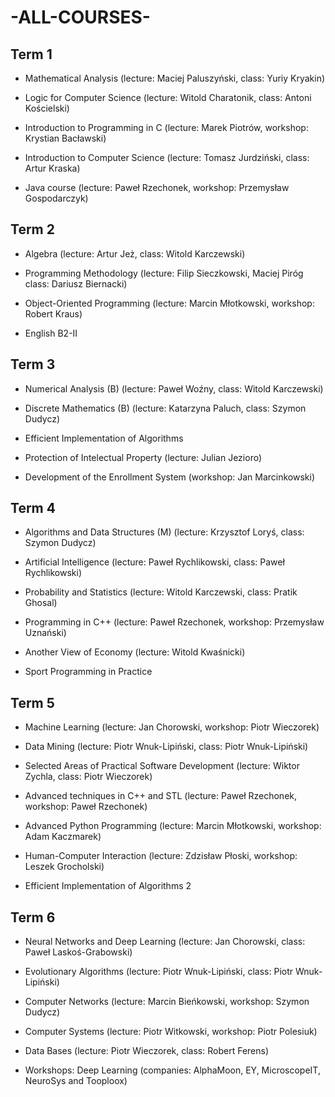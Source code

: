 # -ALL-COURSES-


## Term 1

  * Mathematical Analysis (lecture: Maciej Paluszyński, class: Yuriy Kryakin)

  * Logic for Computer Science (lecture: Witold Charatonik, class: Antoni Kościelski)

  * Introduction to Programming in C (lecture: Marek Piotrów, workshop: Krystian Bacławski)

  * Introduction to Computer Science (lecture: Tomasz Jurdziński, class: Artur Kraska)

  * Java course (lecture: Paweł Rzechonek, workshop: Przemysław Gospodarczyk)


## Term 2

  * Algebra (lecture: Artur Jeż, class: Witold Karczewski)

  * Programming Methodology (lecture: Filip Sieczkowski, Maciej Piróg class: Dariusz Biernacki)

  * Object-Oriented Programming (lecture: Marcin Młotkowski, workshop: Robert Kraus)

  * English B2-II


## Term 3

  * Numerical Analysis (B) (lecture: Paweł Woźny, class: Witold Karczewski)

  * Discrete Mathematics (B) (lecture: Katarzyna Paluch, class: Szymon Dudycz)

  * Efficient Implementation of Algorithms

  * Protection of Intelectual Property (lecture: Julian Jezioro)

  * Development of the Enrollment System (workshop: Jan Marcinkowski)


## Term 4

  * Algorithms and Data Structures (M) (lecture: Krzysztof Loryś, class: Szymon Dudycz)

  * Artificial Intelligence (lecture: Paweł Rychlikowski, class: Paweł Rychlikowski)

  * Probability and Statistics (lecture: Witold Karczewski, class: Pratik Ghosal)

  * Programming in C++ (lecture: Paweł Rzechonek, workshop: Przemysław Uznański)

  * Another View of Economy (lecture: Witold Kwaśnicki)

  * Sport Programming in Practice


## Term 5

  * Machine Learning (lecture: Jan Chorowski, workshop: Piotr Wieczorek)

  * Data Mining (lecture: Piotr Wnuk-Lipiński, class: Piotr Wnuk-Lipiński)

  * Selected Areas of Practical Software Development (lecture: Wiktor Zychla, class: Piotr Wieczorek)

  * Advanced techniques in C++ and STL  (lecture: Paweł Rzechonek, workshop: Paweł Rzechonek)

  * Advanced Python Programming  (lecture: Marcin Młotkowski, workshop: Adam Kaczmarek)

  * Human-Computer Interaction (lecture: Zdzisław Płoski, workshop: Leszek Grocholski)

  * Efficient Implementation of Algorithms 2


## Term 6

  * Neural Networks and Deep Learning (lecture: Jan Chorowski, class: Paweł Laskoś-Grabowski)

  * Evolutionary Algorithms (lecture: Piotr Wnuk-Lipiński, class: Piotr Wnuk-Lipiński)

  * Computer Networks (lecture: Marcin Bieńkowski, workshop: Szymon Dudycz)

  * Computer Systems (lecture: Piotr Witkowski, workshop: Piotr Polesiuk)

  * Data Bases (lecture: Piotr Wieczorek, class: Robert Ferens)

  * Workshops: Deep Learning (companies: AlphaMoon, EY, MicroscopeIT, NeuroSys and Tooploox)
